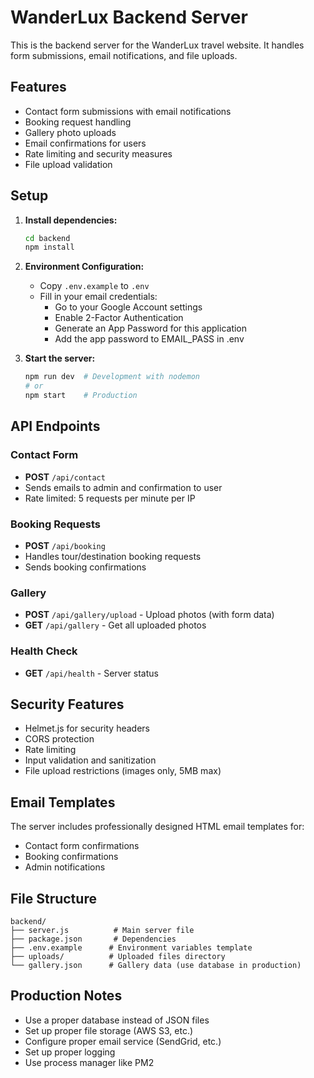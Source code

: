 # WanderLux Backend Server

This is the backend server for the WanderLux travel website. It handles form submissions, email notifications, and file uploads.

## Features

- Contact form submissions with email notifications
- Booking request handling
- Gallery photo uploads
- Email confirmations for users
- Rate limiting and security measures
- File upload validation

## Setup

1. **Install dependencies:**

   ```bash
   cd backend
   npm install
   ```

2. **Environment Configuration:**

   - Copy `.env.example` to `.env`
   - Fill in your email credentials:
     - Go to your Google Account settings
     - Enable 2-Factor Authentication
     - Generate an App Password for this application
     - Add the app password to EMAIL_PASS in .env

3. **Start the server:**
   ```bash
   npm run dev  # Development with nodemon
   # or
   npm start    # Production
   ```

## API Endpoints

### Contact Form

- **POST** `/api/contact`
- Sends emails to admin and confirmation to user
- Rate limited: 5 requests per minute per IP

### Booking Requests

- **POST** `/api/booking`
- Handles tour/destination booking requests
- Sends booking confirmations

### Gallery

- **POST** `/api/gallery/upload` - Upload photos (with form data)
- **GET** `/api/gallery` - Get all uploaded photos

### Health Check

- **GET** `/api/health` - Server status

## Security Features

- Helmet.js for security headers
- CORS protection
- Rate limiting
- Input validation and sanitization
- File upload restrictions (images only, 5MB max)

## Email Templates

The server includes professionally designed HTML email templates for:

- Contact form confirmations
- Booking confirmations
- Admin notifications

## File Structure

```
backend/
├── server.js          # Main server file
├── package.json       # Dependencies
├── .env.example      # Environment variables template
├── uploads/          # Uploaded files directory
└── gallery.json      # Gallery data (use database in production)
```

## Production Notes

- Use a proper database instead of JSON files
- Set up proper file storage (AWS S3, etc.)
- Configure proper email service (SendGrid, etc.)
- Set up proper logging
- Use process manager like PM2
